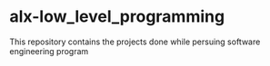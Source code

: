 # alx-low_level_programming

This repository contains the projects done while persuing software engineering program
